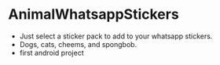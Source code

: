 # AnimalWhatsappStickers
* Just select a sticker pack to add to your whatsapp stickers. 
* Dogs, cats, cheems, and spongbob.
* first android project
